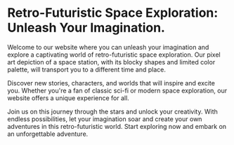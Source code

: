 <!--font:Montserrat-->

# Retro-Futuristic Space Exploration: Unleash Your Imagination.

Welcome to our website where you can unleash your imagination and explore a captivating world of retro-futuristic space exploration. Our pixel art depiction of a space station, with its blocky shapes and limited color palette, will transport you to a different time and place.

Discover new stories, characters, and worlds that will inspire and excite you. Whether you're a fan of classic sci-fi or modern space exploration, our website offers a unique experience for all.

Join us on this journey through the stars and unlock your creativity. With endless possibilities, let your imagination soar and create your own adventures in this retro-futuristic world. Start exploring now and embark on an unforgettable adventure.

<!--

Write me markdown content of website with wallpaper:

"A pixel art depiction of a space station, with blocky shapes and limited colors that create a retro and futuristic feel."

The header of the page should not be copy of the text but rather a real content of the website which is using this wallpaper.


---


# Retro-Futuristic Space Station Wallpaper

Welcome to our website featuring a stunning pixel art depiction of a space station. This wallpaper captures the essence of retro and futuristic design with its blocky shapes and limited color palette. 

Whether you're a fan of classic sci-fi or modern space exploration, this wallpaper is sure to add a unique touch to your desktop or mobile device. Download it now and transport yourself to a world of adventure and imagination.


---


Heading should not include word "wallpaper". The website should not be about the wallpaper itself, wallpaper is just a related background, rewrite whole content.


---


# Explore the Retro-Futuristic World of Space Station

Step into a world of adventure and imagination with our stunning pixel art depiction of a space station. With its blocky shapes and limited color palette, this artwork captures the essence of retro and futuristic design.

Our website invites you to explore this captivating world of space exploration and sci-fi inspiration. Discover new stories, characters, and worlds that will transport you to a different time and place.

Whether you're a fan of classic sci-fi or modern space exploration, our website offers a unique experience for all. Join us on this journey through the stars and unlock your imagination.


---


Heading is too long, rewrite whole content.


---


# Discover the Retro-Futuristic World of Space Exploration

Welcome to our website where you can discover a captivating world of space exploration and sci-fi inspiration. Our stunning pixel art depiction of a space station, with its blocky shapes and limited color palette, captures the essence of retro and futuristic design.

Explore new stories, characters, and worlds that will transport you to a different time and place. Whether you're a fan of classic sci-fi or modern space exploration, our website offers a unique experience for all.

Join us on this journey through the stars and unlock your imagination. Discover new possibilities and let your creativity soar. Start exploring now and get ready to be inspired.


---


Heading is too long, rewrite whole content.


---


# Unleash Your Imagination with Retro-Futuristic Space Exploration

Welcome to our website where you can unleash your imagination and explore a captivating world of retro-futuristic space exploration. Our pixel art depiction of a space station, with its blocky shapes and limited color palette, will transport you to a different time and place.

Discover new stories, characters, and worlds that will inspire and excite you. Whether you're a fan of classic sci-fi or modern space exploration, our website offers a unique experience for all.

Join us on this journey through the stars and unlock your creativity. With endless possibilities, let your imagination soar and create your own adventures in this retro-futuristic world. Start exploring now and embark on an unforgettable adventure.


---


Write me a Google font which is best fitting for the website.

Pick from the list:
- Montserrat
- Lobster
- Great Vibes
- Lato
- Futura
- Orbitron
- Inter
- Alegreya
- Dancing Script
- Barlow Condensed
- Exo 2
- Playfair Display
- Poppins
- IBM Plex Sans
- Roboto
- Open Sans
- Raleway


Write just the font name nothing else.


---


Write me a Google font which is best fitting for the website.

Pick from the list:
- Montserrat
- Lobster
- Great Vibes
- Lato
- Futura
- Orbitron
- Inter
- Alegreya
- Dancing Script
- Barlow Condensed
- Exo 2
- Playfair Display
- Poppins
- IBM Plex Sans
- Roboto
- Open Sans
- Raleway


Write just the font name nothing else.


---


Montserrat

-->

